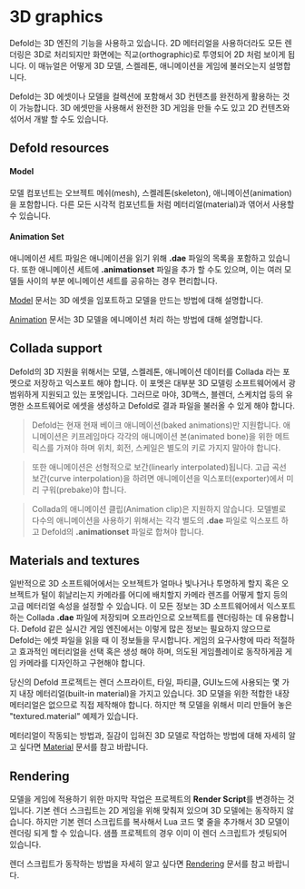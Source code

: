 # 3D graphics
Defold는 3D 엔진의 기능을 사용하고 있습니다. 2D 메터리얼을 사용하더라도 모든 렌더링은 3D로 처리되지만 화면에는 직교(orthographic)로 투영되어 2D 처럼 보이게 됩니다. 이 매뉴얼은 어떻게 3D 모델, 스켈레톤, 애니메이션을 게임에 불러오는지 설명합니다.

Defold는 3D 에셋이나 모델을 컬렉션에 포함해서 3D 컨텐츠를 완전하게 활용하는 것이 가능합니다. 3D 에셋만을 사용해서 완전한 3D 게임을 만들 수도 있고 2D 컨텐츠와 섞어서 개발 할 수도 있습니다.

## Defold resources

#### Model
모델 컴포넌트는 오브젝트 메쉬(mesh), 스켈레톤(skeleton), 애니메이션(animation)을 포함합니다. 다른 모든 시각적 컴포넌트들 처럼 메터리얼(material)과 엮어서 사용할 수 있습니다.

#### Animation Set
애니메이션 세트 파일은 애니메이션을 읽기 위해 **.dae** 파일의 목록을 포함하고 있습니다. 또한 애니메이션 세트에 **.animationset** 파일을 추가 할 수도 있으며, 이는 여러 모델들 사이의 부분 에니메이션 세트를 공유하는 경우 편리합니다.

[Model](Model) 문서는 3D 에셋을 임포트하고 모델을 만드는 방법에 대해 설명합니다.

[Animation](Animation) 문서는 3D 모델을 에니메이션 처리 하는 방법에 대해 설명합니다.

## Collada support
Defold의 3D 지원을 위해서는 모델, 스켈레톤, 애니메이션 데이터를 Collada 라는 포멧으로 저장하고 익스포트 해야 합니다. 이 포멧은 대부분 3D 모델링 소프트웨어에서 광범위하게 지원되고 있는  포멧입니다. 그러므로 마야, 3D맥스, 블렌더, 스케치업 등의 유명한 소프트웨어로 에셋을 생성하고 Defold로 결과 파일을 불러올 수 있게 해야 합니다.

> Defold는 현재 현재 베이크 애니메이션(baked animations)만 지원합니다. 애니메이션은 키프레임마다 각각의 애니메이션 본(animated bone)을 위한 메트릭스를 가져야 하며 위치, 회전, 스케일은 별도의 키로 가지지 말아야 합니다.

> 또한 애니메이션은 선형적으로 보간(linearly interpolated)됩니다. 고급 곡선 보간(curve interpolation)을 하려면 애니메이션을 익스포터(exporter)에서 미리 구워(prebake)야 합니다.

> Collada의 애니메이션 클립(Animation clip)은 지원하지 않습니다. 모델별로 다수의 애니메이션을 사용하기 위해서는 각각 별도의 **.dae** 파일로 익스포트 하고 Defold의 **.animationset** 파일로 합쳐야 합니다.

## Materials and textures
일반적으로 3D 소프트웨어에서는 오브젝트가 얼마나 빛나거나 투명하게 할지 혹은 오브젝트가 털이 휘날리는지 카메라를 어디에 배치할지 카메라 렌즈를 어떻게 할지 등의 고급 메터리얼 속성을 설정할 수 있습니다. 이 모든 정보는 3D 소프트웨어에서 익스포트하는 Collada **.dae** 파일에 저장되며 오프라인으로 오브젝트를 렌더링하는 데 유용합니다. Defold 같은 실시간 게임 엔진에서는 이렇게 많은 정보는 필요하지 않으므로 Defold는 에셋 파일을 읽을 때 이 정보들을 무시합니다. 게임의 요구사항에 따라 적절하고 효과적인 메터리얼을 선택 혹은 생성 해야 하며, 의도된 게임플레이로 동작하게끔 게임 카메라를 디자인하고 구현해야 합니다.

당신의 Defold 프로젝트는 렌더 스프라이트, 타일, 파티클, GUI노드에 사용되는 몇 가지 내장 메터리얼(built-in material)을 가지고 있습니다. 3D 모델을 위한 적합한 내장 메터리얼은 없으므로 직접 제작해야 합니다. 하지만 책 모델을 위해서 미리 만들어 놓은 "textured.material" 예제가 있습니다.

메터리얼이 작동되는 방법과, 질감이 입혀진 3D 모델로 작업하는 방법에 대해 자세히 알고 싶다면  [Material](Material) 문서를 참고 바랍니다.

## Rendering
모델을 게임에 적용하기 위한 마지막 작업은 프로젝트의 **Render Script**를 변경하는 것입니다. 기본 렌더 스크립트는 2D 게임을 위해 맞춰져 있으며 3D 모델에는 동작하지 않습니다. 하지만 기본 렌더 스크립트를 복사해서 Lua 코드 몇 줄을 추가해서 3D 모델이 렌더링 되게 할 수 있습니다. 샘플 프로젝트의 경우 이미 이 렌더 스크립트가 셋팅되어 있습니다.

렌더 스크립트가 동작하는 방법을 자세히 알고 싶다면 [Rendering](Rendering) 문서를 참고 바랍니다.
